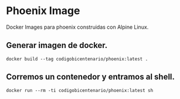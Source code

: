 # Phoenix Image

Docker Images para phoenix construidas con Alpine Linux.

## Generar imagen de docker.

```shell
docker build --tag codigobicentenario/phoenix:latest .
```

## Corremos un contenedor y entramos al shell.

```shell
docker run --rm -ti codigobicentenario/phoenix:latest sh
```
